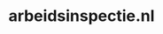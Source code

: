 ---
layout: post
title: "arbeidsinspectie.nl"
internal_url: "/dutchgov/arbeidsinspectie.nl.html"
subdomains_count: 4
all_subdomains_count: 7
urls_count: 3
ssl_rank: 66.666666666667
http_rank: 58.333333333333
url_link: /data/arbeidsinspectie.nl/urls.txt
all_subdomains_link: /data/arbeidsinspectie.nl/all_subdomains.txt
subdomains_link: /data/arbeidsinspectie.nl/subdomains.txt
categories: dutchgov
---